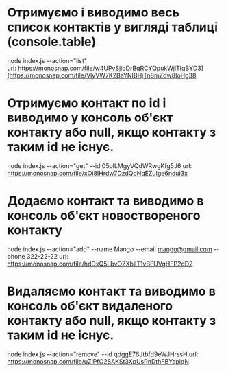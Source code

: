 # Отримуємо і виводимо весь список контактів у вигляді таблиці (console.table)
node index.js --action="list"     
url: https://monosnap.com/file/w4UPvSjibDrBqRCYQpukWjlTIqBYD3](https://monosnap.com/file/VlyVW7K2BaYNIBHjTn8mZdw8IoHg38

# Отримуємо контакт по id і виводимо у консоль об'єкт контакту або null, якщо контакту з таким id не існує.
node index.js --action="get" --id 05olLMgyVQdWRwgKfg5J6
url: https://monosnap.com/file/xOi8IHrdw7DzdQoNqEZuIge6ndui3x

# Додаємо контакт та виводимо в консоль об'єкт новоствореного контакту
node index.js --action="add" --name Mango --email mango@gmail.com --phone 322-22-22
url: https://monosnap.com/file/hdDxQ5LbvOZXbllT1vBFUVgHFP2dD2

# Видаляємо контакт та виводимо в консоль об'єкт видаленого контакту або null, якщо контакту з таким id не існує.
node index.js --action="remove" --id qdggE76Jtbfd9eWJHrssH
url: https://monosnap.com/file/uZlPfO2SAKSt3XpUsRnDthFBYapiqN
